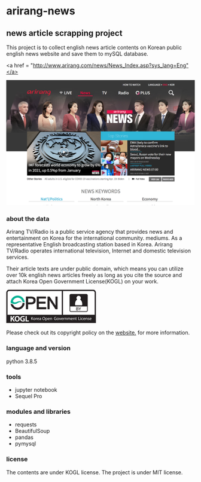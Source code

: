 # arirang-news

## news article scrapping project


This project is to collect english news article contents on Korean public english news website and save them to mySQL database.

<a href = "http://www.arirang.com/news/News_Index.asp?sys_lang=Eng"</a>

<img src = "https://github.com/kim-jeonghyun/arirang-news/blob/main/img/arirang%20news%20webpage.png"/>

### about the data

Arirang TV/Radio is a public service agency that provides news and entertainment on Korea for the international community. mediums. As a representative English broadcasting station based in Korea. Arirang TV/Radio operates international television, Internet and domestic television services.

Their article texts are under public domain, which means you can utilize over 10k english news articles freely as long as you cite the source and attach Korea Open Government License(KOGL) on your work.

<img src = "https://github.com/kim-jeonghyun/arirang-news/blob/main/img/KOGL_logo.gif"/>

Please check out its copyright policy on the <a href = "https://www.arirang.com/help/copyright_policy.asp?sys_lang=Eng"> website.</a> for more information.

### language and version

python 3.8.5

### tools
- jupyter notebook
- Sequel Pro

### modules and libraries

- requests
- BeautifulSoup
- pandas
- pymysql



### license

The contents are under KOGL license. 
The project is under MIT license.